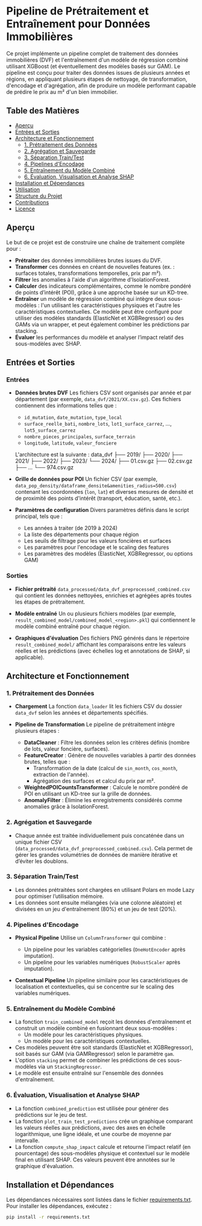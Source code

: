 # Pipeline de Prétraitement et Entraînement pour Données Immobilières

Ce projet implémente un pipeline complet de traitement des données immobilières (DVF) et l'entraînement d'un modèle de régression combiné utilisant XGBoost (et éventuellement des modèles basés sur GAM). Le pipeline est conçu pour traiter des données issues de plusieurs années et régions, en appliquant plusieurs étapes de nettoyage, de transformation, d'encodage et d'agrégation, afin de produire un modèle performant capable de prédire le prix au m² d'un bien immobilier.

## Table des Matières

- [Aperçu](#aperçu)
- [Entrées et Sorties](#entrées-et-sorties)
- [Architecture et Fonctionnement](#architecture-et-fonctionnement)
  - [1. Prétraitement des Données](#1-prétraitement-des-données)
  - [2. Agrégation et Sauvegarde](#2-agrégation-et-sauvegarde)
  - [3. Séparation Train/Test](#3-séparation-traintest)
  - [4. Pipelines d'Encodage](#4-pipelines-dencodage)
  - [5. Entraînement du Modèle Combiné](#5-entrainement-du-modèle-combiné)
  - [6. Évaluation, Visualisation et Analyse SHAP](#6-évaluation-visualisation-et-analyse-shap)
- [Installation et Dépendances](#installation-et-dépendances)
- [Utilisation](#utilisation)
- [Structure du Projet](#structure-du-projet)
- [Contributions](#contributions)
- [Licence](#licence)

## Aperçu

Le but de ce projet est de construire une chaîne de traitement complète pour :
- **Prétraiter** des données immobilières brutes issues du DVF.
- **Transformer** ces données en créant de nouvelles features (ex. : surfaces totales, transformations temporelles, prix par m²).
- **Filtrer** les anomalies à l'aide d'un algorithme d'IsolationForest.
- **Calculer** des indicateurs complémentaires, comme le nombre pondéré de points d’intérêt (POI), grâce à une approche basée sur un KD-tree.
- **Entraîner** un modèle de régression combiné qui intègre deux sous-modèles : l'un utilisant les caractéristiques physiques et l'autre les caractéristiques contextuelles. Ce modèle peut être configuré pour utiliser des modèles standards (ElasticNet et XGBRegressor) ou des GAMs via un wrapper, et peut également combiner les prédictions par stacking.
- **Évaluer** les performances du modèle et analyser l’impact relatif des sous-modèles avec SHAP.

## Entrées et Sorties

### Entrées

- **Données brutes DVF**
  Les fichiers CSV sont organisés par année et par département (par exemple, `data_dvf/2021/XX.csv.gz`). Ces fichiers contiennent des informations telles que :
  - `id_mutation`, `date_mutation`, `type_local`
  - `surface_reelle_bati`, `nombre_lots`, `lot1_surface_carrez`, …, `lot5_surface_carrez`
  - `nombre_pieces_principales`, `surface_terrain`
  - `longitude`, `latitude`, `valeur_fonciere`

  L'architecture est la suivante :
  data_dvf
  ├── 2019/
  ├── 2020/
  ├── 2021/
  ├── 2022/
  ├── 2023/
  └── 2024/
      ├── 01.csv.gz
      ├── 02.csv.gz
      ├── ...
      └── 974.csv.gz


- **Grille de données pour POI**
  Un fichier CSV (par exemple, `data_pop_density/dataframe_densite&amenities_radius=500.csv`) contenant les coordonnées (`lon`, `lat`) et diverses mesures de densité et de proximité des points d'intérêt (transport, éducation, santé, etc.).

- **Paramètres de configuration**
  Divers paramètres définis dans le script principal, tels que :
  - Les années à traiter (de 2019 à 2024)
  - La liste des départements pour chaque région
  - Les seuils de filtrage pour les valeurs foncières et surfaces
  - Les paramètres pour l'encodage et le scaling des features
  - Les paramètres des modèles (ElasticNet, XGBRegressor, ou options GAM)

### Sorties

- **Fichier prétraité**
  `data_processed/data_dvf_preprocessed_combined.csv` qui contient les données nettoyées, enrichies et agrégées après toutes les étapes de prétraitement.

- **Modèle entraîné**
  Un ou plusieurs fichiers modèles (par exemple, `result_combined_model/combined_model_<region>.pkl`) qui contiennent le modèle combiné entraîné pour chaque région.

- **Graphiques d'évaluation**
  Des fichiers PNG générés dans le répertoire `result_combined_model/` affichant les comparaisons entre les valeurs réelles et les prédictions (avec échelles log et annotations de SHAP, si applicable).

## Architecture et Fonctionnement

### 1. Prétraitement des Données

- **Chargement**
  La fonction `data_loader` lit les fichiers CSV du dossier `data_dvf` selon les années et départements spécifiés.

- **Pipeline de Transformation**
  Le pipeline de prétraitement intègre plusieurs étapes :
  - **DataCleaner** : Filtre les données selon les critères définis (nombre de lots, valeur foncière, surfaces).
  - **FeatureCreator** : Génère de nouvelles variables à partir des données brutes, telles que :
    - Transformation de la date (calcul de `sin_month`, `cos_month`, extraction de l'année).
    - Agrégation des surfaces et calcul du prix par m².
  - **WeightedPOICountsTransformer** : Calcule le nombre pondéré de POI en utilisant un KD-tree sur la grille de données.
  - **AnomalyFilter** : Élimine les enregistrements considérés comme anomalies grâce à IsolationForest.

### 2. Agrégation et Sauvegarde

- Chaque année est traitée individuellement puis concaténée dans un unique fichier CSV (`data_processed/data_dvf_preprocessed_combined.csv`). Cela permet de gérer les grandes volumétries de données de manière itérative et d’éviter les doublons.

### 3. Séparation Train/Test

- Les données prétraitées sont chargées en utilisant Polars en mode Lazy pour optimiser l’utilisation mémoire.
- Les données sont ensuite mélangées (via une colonne aléatoire) et divisées en un jeu d'entraînement (80%) et un jeu de test (20%).

### 4. Pipelines d'Encodage

- **Physical Pipeline**
  Utilise un `ColumnTransformer` qui combine :
  - Un pipeline pour les variables catégorielles (`OneHotEncoder` après imputation).
  - Un pipeline pour les variables numériques (`RobustScaler` après imputation).

- **Contextual Pipeline**
  Un pipeline similaire pour les caractéristiques de localisation et contextuelles, qui se concentre sur le scaling des variables numériques.

### 5. Entraînement du Modèle Combiné

- La fonction `train_combined_model` reçoit les données d'entraînement et construit un modèle combiné en fusionnant deux sous-modèles :
  - Un modèle pour les caractéristiques physiques.
  - Un modèle pour les caractéristiques contextuelles.
- Ces modèles peuvent être soit standards (ElasticNet et XGBRegressor), soit basés sur GAM (via GAMRegressor) selon le paramètre `gam`.
- L'option `stacking` permet de combiner les prédictions de ces sous-modèles via un `StackingRegressor`.
- Le modèle est ensuite entraîné sur l'ensemble des données d'entraînement.

### 6. Évaluation, Visualisation et Analyse SHAP

- La fonction `combined_prediction` est utilisée pour générer des prédictions sur le jeu de test.
- La fonction `plot_train_test_predictions` crée un graphique comparant les valeurs réelles aux prédictions, avec des axes en échelle logarithmique, une ligne idéale, et une courbe de moyenne par intervalle.
- La fonction `compute_shap_impact` calcule et retourne l'impact relatif (en pourcentage) des sous-modèles physique et contextuel sur le modèle final en utilisant SHAP. Ces valeurs peuvent être annotées sur le graphique d'évaluation.

## Installation et Dépendances

Les dépendances nécessaires sont listées dans le fichier [requirements.txt](requirements.txt). Pour installer les dépendances, exécutez :

```bash
pip install -r requirements.txt
